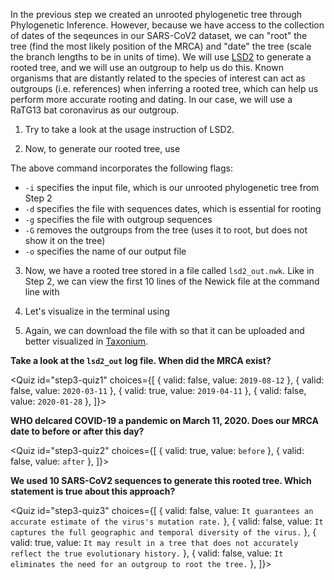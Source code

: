 <script>
import Link from "$components/Link.svelte";
import Execute from "$components/Execute.svelte";
import Quiz from "$components/Quiz.svelte";
</script>

In the previous step we created an unrooted phylogenetic tree through Phylogenetic Inference. However, because we have access to the collection of dates of the seqeunces in our SARS-CoV2 dataset, we can "root" the tree (find the most likely position of the MRCA) and "date" the tree (scale the branch lengths to be in units of time). We will use [LSD2](https://github.com/tothuhien/lsd2) to generate a rooted tree, and we will use an outgroup to help us do this. Known organisms that are distantly related to the species of interest can act as outgroups (i.e. references) when inferring a rooted tree, which can help us perform more accurate rooting and dating. In our case, we will use a RaTG13 bat coronavirus as our outgroup. 

1. Try <Execute command="LSD2 -help" inline /> to take a look at the usage instruction of LSD2.

2. Now, to generate our rooted tree, use <Execute command="lsd2 -i sarscov2_sequences.unrooted_tree.nwk -d sarscov2_dates.txt -g sarscov2_outgroup.txt -G -l -1 -o lsd2_out" inline /> 

The above command incorporates the following flags:

- `-i` specifies the input file, which is our unrooted phylogenetic tree from Step 2
- `-d` specifies the file with sequences dates, which is essential for rooting
- `-g` specifies the file with outgroup sequences
- `-G` removes the outgroups from the tree (uses it to root, but does not show it on the tree)
- `-o` specifies the name of our output file

3. Now, we have a rooted tree stored in a file called `lsd2_out.nwk`. Like in Step 2, we can view the first 10 lines of the Newick file at the command line with <Execute command="head -10 lsd2_out.nwk" inline />

4. Let's visualize in the terminal using <Execute command="nw_display - < lsd2_out.nwk" inline />

5. Again, we can download the file with <Execute command="download lsd2_out.nwk" inline /> so that it can be uploaded and better visualized in [Taxonium](https://taxonium.org/?xType=x_dist). 

**Take a look at the `lsd2_out` log file. When did the MRCA exist?**

<Quiz
	id="step3-quiz1"
	choices={[
		{ valid: false, value: `2019-08-12` },
		{ valid: false, value: `2020-03-11` },
		{ valid: true, value: `2019-04-11` },
		{ valid: false, value: `2020-01-28` },
    ]}>
	<span slot="prompt"></span>
</Quiz>

**WHO delcared COVID-19 a pandemic on March 11, 2020. Does our MRCA date to before or after this day?**

<Quiz
	id="step3-quiz2"
	choices={[
		{ valid: true, value: `before` },
		{ valid: false, value: `after` },
    ]}>
	<span slot="prompt"></span>
</Quiz>

**We used 10 SARS-CoV2 sequences to generate this rooted tree. Which statement is true about this approach?**

<Quiz
	id="step3-quiz3"
	choices={[
		{ valid: false, value: `It guarantees an accurate estimate of the virus's mutation rate.` },
		{ valid: false, value: `It captures the full geographic and temporal diversity of the virus.` },
		{ valid: true, value: `It may result in a tree that does not accurately reflect the true evolutionary history.` },
		{ valid: false, value: `It eliminates the need for an outgroup to root the tree.` },
    ]}>
	<span slot="prompt"></span>
</Quiz>